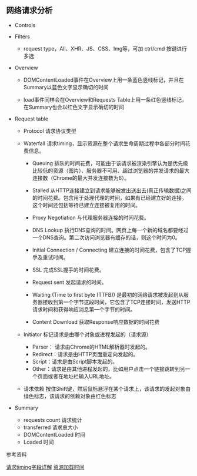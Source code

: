## 网络请求分析

* Controls

* Filters

  - request type，All、XHR、JS、CSS、Img等，可加 ctrl/cmd 按键进行多选

* Overview

  - DOMContentLoaded事件在Overview上用一条蓝色竖线标记，并且在Summary以蓝色文字显示确切的时间

  - load事件同样会在Overview和Requests Table上用一条红色竖线标记，在Summary也会以红色文字显示确切的时间

* Request table

  - Protocol  请求协议类型

  - Waterfall   请求timing，显示资源在整个请求生命周期过程中各部分时间花费信息。

    + Queuing 排队的时间花费，可能由于该请求被渲染引擎认为是优先级比较低的资源（图片）、服务器不可用、超过浏览器的并发请求的最大连接数（Chrome的最大并发连接数为6）。

    + Stalled 从HTTP连接建立到请求能够被发出送出去(真正传输数据)之间的时间花费。包含用于处理代理的时间，如果有已经建立好的连接，这个时间还包括等待已建立连接被复用的时间。

    + Proxy Negotiation 与代理服务器连接的时间花费。

    + DNS Lookup 执行DNS查询的时间。网页上每一个新的域名都要经过一个DNS查询。第二次访问浏览器有缓存的话，则这个时间为0。

    + Initial Connection / Connecting 建立连接的时间花费，包含了TCP握手及重试时间。

    + SSL 完成SSL握手的时间花费。

    + Request sent 发起请求的时间。

    + Waiting (Time to first byte (TTFB)) 是最初的网络请求被发起到从服务器接收到第一个字节这段时间，它包含了TCP连接时间，发送HTTP请求时间和获得响应消息第一个字节的时间。

    + Content Download 获取Response响应数据的时间花费

  - Initiator 标记请求是由哪个对象或进程发起的（请求源）

    + Parser： 请求由Chrome的HTML解析器时发起的。
    + Redirect：请求是由HTTP页面重定向发起的。
    + Script：请求是由Script脚本发起的。
    + Other：请求是由其他进程发起的，比如用户点击一个链接跳转到另一个页面或者在地址栏输入URL地址。

  - 请求依赖  按住Shift键，然后鼠标悬浮在某个请求上，该请求的发起对象由绿色标志，该请求的依赖对象由红色标志

* Summary

  - requests count 请求统计
  - transferred 请求总大小
  - DOMContentLoaded 时间
  - Loaded 时间

参考资料

[请求timing字段详解](https://developers.google.com/web/tools/chrome-devtools/network-performance/reference#timing-explanation)
[资源加载时间](https://www.breakyizhan.com/chromeconsole/2186.html)